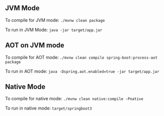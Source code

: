 ## JVM Mode
To compile for JVM mode:
`./mvnw clean package`

To run in JVM Mode:
`java -jar target/app.jar`

## AOT on JVM mode
To compile for AOT mode:
`./mvnw clean compile spring-boot:process-aot package`

To run in AOT mode:
`java -Dspring.aot.enabled=true -jar target/app.jar`

## Native Mode
To compile for native mode:
`./mvnw clean native:compile -Pnative`

To run in native mode:
`target/springboot3`